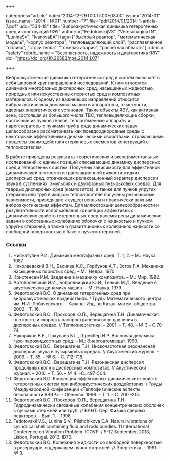 +++

categories="article"
date="2014-12-29T00:17:00+03:00"
issue="2014-01"
issue_name="2014 - №01"
number="7"
file="pdf/2014/01/2014-1-article-7.pdf"
udc="534-18"
title="Виброакустическая динамика гетерогенных сред и конструкций ЯЭУ"
authors=["FedotovskijVS", "VereschaginaTN", "LuninaSV", "IvanovaEA"]
tags=["быстрый реактор", "математическая модель", "корпус реактора", "тепловыделяющий слой", "расплавленное топливо", "стоки тепла", "тяжелая авария", "расчетная область"]
rubric = "safety"
rubric_name = "Безопасность, надежность и диагностика ЯЭУ"
doi="https://doi.org/10.26583/npe.2014.1.07"

+++

Виброакустическая динамика гетерогенных сред и систем включает в себя широкий круг направлений исследований. К ним относятся динамика многофазных дисперсных сред, насыщенных жидкостью, природных или искусственных пористых сред и композитных материалов. К одному из важнейших направлений относится виброакустическая динамика машин и аппаратов и, в частности, ядерных энергетических установок. Такие объекты ЯЭУ, как активная зона, состоящая из большого числа ТВС, тепловыделяющие сборки, состоящие из пучков твэлов, теплообменные аппараты и парогенераторы с пучками труб в ряде динамических задач целесообразно рассматривать как псевдооднородные среды с некоторыми эффективными динамическими свойствами, отражающими процессы взаимодействия стержневых элементов конструкций с теплоносителем.

В работе приведены результаты теоретических и экспериментальных исследований, с единых позиций описывающих динамику дисперсных сред и гетерогенных систем. Получены зависимости для эффективной динамической плотности и трансляционной вязкости жидких дисперсных сред, отражающих релаксационный характер дисперсии звука в суспензиях, эмульсиях и двухфазных пузырьковых средах. Для твердых дисперсных сред (композитов), а также для пучков упругих стержней или труб в жидком теплоносителе получены резонансные зависимости, приводящие к существенным и практически важным виброакустическим эффектам. Для иллюстрации целесообразности и результативности использования концепции эффективных динамических свойств гетерогенных сред рассмотрены динамические задачи о собственных колебаниях оболочки с жидкостью и пучком упругих стержней, а также о гравитационных колебаниях жидкости со свободной поверхностью в баке с пучком стержней.

### Ссылки

1. Нигматулин Р.И. Динамика многофазных сред. Т. 1, 2. – М.: Наука. 1987.
2. Николаевский В.Н., Басниев К.С., Горбунов А.Т., Зотов Г.А. Механика насыщенных пористых сред. – М.: Недра. 1970.
3. Кристенсен Р.М. Введение в механику композитов. – М.: Мир. 1982.
4. Артоболевский И.И., Бобровницкий Ю.И., Генкин М.Д. Введение в акустическую динамику машин. – М.: Наука. 1979.
5. Федотовский В.С. О динамике гетерогенных сред при виброакустических воздействиях. / Труды Математического центра им. Н.И. Лобачевского. – Казань: Изд-во Казан. матем. общества. –2002. –Т. 16.
6. Федотовский В.С., Прохоров Ю.П., Верещагина Т.Н. Динамическая плотность и скорость распространения волн давления в дисперсных средах. // Теплоэнергетика. – 2001. – Т. 48. – № 3.– С.70-74.
7. Накоряков В.Е., Покусаев Б.Г., Шрейбер И.Р. Волновая динамика газо-парожидкостных сред. – М.: Энергоатомиздат. 1990.
8. Федотовский В.С., Верещагина Т.Н. Низкочастотная резонансная дисперсия звука в пузырьковых средах. // Акустический журнал. – 2009. – Т. 55. – № 6. – С. 712-718.
9. Федотовский В.С., Верещагина Т.Н. Резонансная дисперсия продольных волн в дисперсных композитах. // Акустический журнал. – 2010. – Т. 56. – № 4. –С. 497-504.
10. Федотовский В.С. Концепция эффективных динамических свойств гетерогенных систем при виброакустических воздействиях. / Труды Международной конференции «Теплофизические аспекты безопасности ВВЭР». – Обнинск: 1998. – Т. 1. – С. 200 -215.
11. Федотовский В.С., Прохоров Ю.П., Верещагина Т.Н. Гидродинамически связанные колебания концентрических оболочек с пучками стержней или труб. // ВАНТ. Сер. Физика ядерных реакторов. – Вып. 1. – 1998.
12. Fedotovskii V.S., Lunina S.V., Pilshchikova E.A. Natural vibrations of cylindrical shell containing fluid and rods bundles. 11 International Conference on Vibration Problem. ICOVP. / 9-12 September, 2013, Lisbon, Portugal. 2013. ID70.
13. Федотовский В.С. Колебания жидкости со свободной поверхностью в резервуаре, содержащем пучок стержней. // Энергетика. – 1991. – № 3.